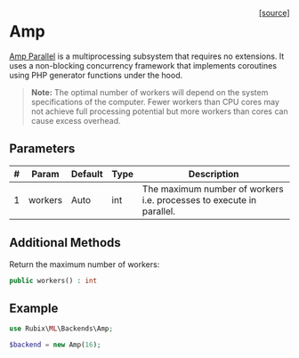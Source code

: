 <span style="float:right;"><a href="https://github.com/RubixML/RubixML/blob/master/src/Backends/Amp.php">[source]</a></span>

# Amp
[Amp Parallel](https://amphp.org/parallel/) is a multiprocessing subsystem that requires no extensions. It uses a non-blocking concurrency framework that implements coroutines using PHP generator functions under the hood.

> **Note:** The optimal number of workers will depend on the system specifications of the computer. Fewer workers than CPU cores may not achieve full processing potential but more workers than cores can cause excess overhead.

## Parameters
| # | Param | Default | Type | Description |
|---|---|---|---|---|
| 1 | workers | Auto | int | The maximum number of workers i.e. processes to execute in parallel. |

## Additional Methods
Return the maximum number of workers:
```php
public workers() : int
```

## Example
```php
use Rubix\ML\Backends\Amp;

$backend = new Amp(16);
```